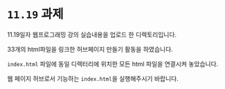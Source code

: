 # `11.19` 과제

11.19일자 웹프로그래밍 강의 실습내용을 업로드 한 디렉토리입니다.

33개의 html파일을 링크한 허브페이지 만들기 활동을 하였습니다.

`index.html` 파일에 동일 디렉터리에 위치한 모든 html 파일을 연결시켜 놓았습니다.

웹 페이지 허브로서 기능하는 `index.html`을 실행해주시기 바랍니다.
